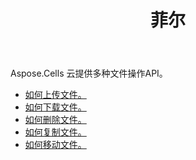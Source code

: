 ﻿---
title: 菲尔
second_title: Aspose.Cells Cloud Documen
type: docs
url: /zh/file/
keywords: Upload, download, delete, copy, and move file
description: Aspose.Cells Cloud REST API 支持上传、下载、删除、复制和移动文件。 SDK支持多种开发语言。它们包括 Android、C#、Go、Java、NodeJS、Perl、PHP、Python、Ruby 和 swift
weight: 100
---
Aspose.Cells 云提供多种文件操作API。

- [如何上传文件。](/cells/zh/file/upload/)
- [如何下载文件。](/cells/zh/file/download/)
- [如何删除文件。](/cells/zh/file/delete/)
- [如何复制文件。](/cells/zh/file/copy/)
- [如何移动文件。](/cells/zh/file/move/)

